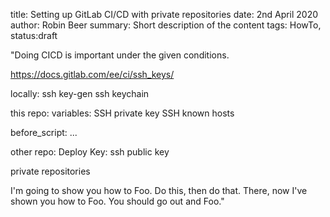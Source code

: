 title: Setting up GitLab CI/CD with private repositories
date: 2nd April 2020
author: Robin Beer
summary: Short description of the content
tags: HowTo, 
status:draft

"Doing CICD is important under the given conditions.

https://docs.gitlab.com/ee/ci/ssh_keys/

locally:
ssh key-gen
ssh keychain

this repo:
variables:
SSH private key
SSH known hosts

before_script:
...

other repo:
Deploy Key:
ssh public key


private repositories

I'm going to show you how to Foo.
Do this, then do that.
There, now I've shown you how to Foo.
You should go out and Foo."